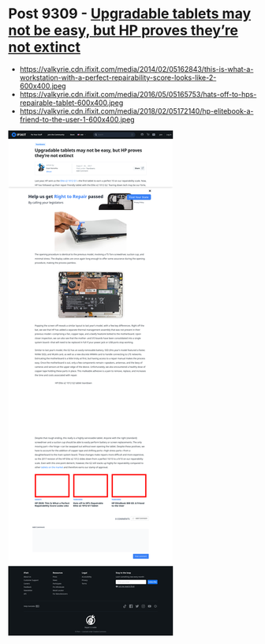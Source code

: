 # Post 9309 - [Upgradable tablets may not be easy, but HP proves they’re not extinct](https://www.ifixit.com/News/9309/hp-elite-x2-1012-g2)

- https://valkyrie.cdn.ifixit.com/media/2014/02/05162843/this-is-what-a-workstation-with-a-perfect-repairability-score-looks-like-2-600x400.jpeg
- https://valkyrie.cdn.ifixit.com/media/2016/05/05165753/hats-off-to-hps-repairable-tablet-600x400.jpeg
- https://valkyrie.cdn.ifixit.com/media/2018/02/05172140/hp-elitebook-a-friend-to-the-user-1-600x400.jpeg

![screencap](screenshots/12f728f4-1afa-4728-9c68-fca2eb88ab43.png)
